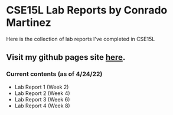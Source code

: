 # CSE15L Lab Reports by Conrado Martinez
Here is the collection of lab reports I've completed in CSE15L

## Visit my github pages site [here](https://conrado-m-ucsd.github.io/CSE15L-Lab-Reports/).

### Current contents (as of 4/24/22) 
- Lab Report 1 (Week 2)
- Lab Report 2 (Week 4) 
- Lab Report 3 (Week 6) 
- Lab Report 4 (Week 8) 
